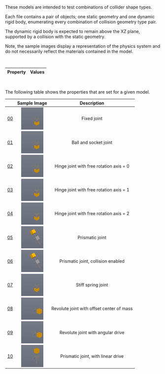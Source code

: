 
These models are intended to test combinations of collider shape types.

Each file contains a pair of objects; one static geometry and one dynamic rigid body, enumerating every combination of collision geometry type pair.

The dynamic rigid body is expected to remain above the XZ plane, supported by a collision with the static geometry.

Note, the sample images display a representation of the physics system and do not necessarily reflect the materials contained in the model.

<br>

| Property | **Values** |
| :---: | :---: |


<br>

The following table shows the properties that are set for a given model.

|   | Sample Image | Description |
| :---: | :---: | :---: |
| [00](RigidBodies_Joint_00.gltf) | [<img src="Figures/Thumbnails/RigidBodies_Joint_00.png" align="middle">](Figures/SampleImages/RigidBodies_Joint_00.png) | Fixed joint |
| [01](RigidBodies_Joint_01.gltf) | [<img src="Figures/Thumbnails/RigidBodies_Joint_01.png" align="middle">](Figures/SampleImages/RigidBodies_Joint_01.png) | Ball and socket joint |
| [02](RigidBodies_Joint_02.gltf) | [<img src="Figures/Thumbnails/RigidBodies_Joint_02.png" align="middle">](Figures/SampleImages/RigidBodies_Joint_02.png) | Hinge joint with free rotation axis = 0 |
| [03](RigidBodies_Joint_03.gltf) | [<img src="Figures/Thumbnails/RigidBodies_Joint_03.png" align="middle">](Figures/SampleImages/RigidBodies_Joint_03.png) | Hinge joint with free rotation axis = 1 |
| [04](RigidBodies_Joint_04.gltf) | [<img src="Figures/Thumbnails/RigidBodies_Joint_04.png" align="middle">](Figures/SampleImages/RigidBodies_Joint_04.png) | Hinge joint with free rotation axis = 2 |
| [05](RigidBodies_Joint_05.gltf) | [<img src="Figures/Thumbnails/RigidBodies_Joint_05.png" align="middle">](Figures/SampleImages/RigidBodies_Joint_05.png) | Prismatic joint |
| [06](RigidBodies_Joint_06.gltf) | [<img src="Figures/Thumbnails/RigidBodies_Joint_06.png" align="middle">](Figures/SampleImages/RigidBodies_Joint_06.png) | Prismatic joint, collision enabled |
| [07](RigidBodies_Joint_07.gltf) | [<img src="Figures/Thumbnails/RigidBodies_Joint_07.png" align="middle">](Figures/SampleImages/RigidBodies_Joint_07.png) | Stiff spring joint |
| [08](RigidBodies_Joint_08.gltf) | [<img src="Figures/Thumbnails/RigidBodies_Joint_08.png" align="middle">](Figures/SampleImages/RigidBodies_Joint_08.png) | Revolute joint with offset center of mass |
| [09](RigidBodies_Joint_09.gltf) | [<img src="Figures/Thumbnails/RigidBodies_Joint_09.png" align="middle">](Figures/SampleImages/RigidBodies_Joint_09.png) | Revolute joint with angular drive |
| [10](RigidBodies_Joint_10.gltf) | [<img src="Figures/Thumbnails/RigidBodies_Joint_10.png" align="middle">](Figures/SampleImages/RigidBodies_Joint_10.png) | Prismatic joint, with linear drive |
 
